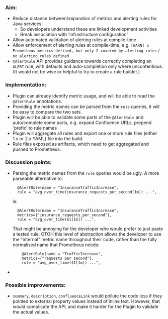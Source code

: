 ### Aim:

* Reduce distance between/separation of metrics and alerting rules for Java services:
  * So developers understand these are linked development activities
  * Break association with 'infrastructure configuration'
* Allow automated validation of alerting rules at compile-time
* Allow enforcement of alerting rules at compile-time, e.g. `[WARN] 5 Prometheus metrics defined, but only 2 covered by alerting rules` / `no alerting rules defined`
* `@AlertRule` API provides guidance towards correctly completing an `ALERT` rule, with defaults and auto-completion only where uncontentious. (It would not be wise or helpful to try to create a rule builder.)

### Implementation:

* Plugin can already identify metric usage, and will be able to read the `@AlertRule` annotations.
* Providing the metric names can be parsed from the `rule` queries, it will be easy to compare the two sets.
* Plugin will be able to validate some parts of the `@AlertRule` and auto/complete some parts, e.g. expand Confluence URLs, prepend 'prefix' to rule names
* Plugin will aggregate all rules and export one or more rule files (either 1.x or 2.x YAML) file into the build.
* Rule files exposed as artifacts, which need to get aggregated and pushed to Prometheus.

### Discussion points:

* Parsing the metric names from the `rule` queries would be ugly. A more parseable alternative to:

        @AlertRule(name = "InsuranceTrafficIncrease",
        rule = "avg_over_time(insurance_requests_per_second[1m]) ...",

  is:

        @AlertRule(name = "InsuranceTrafficIncrease",
        metrics={"insurance_requests_per_second"},
        rule = "avg_over_time($1[1m]) ...",

  That might be annoying for the developer who would prefer to just paste a tested rule, OTOH this level of abstraction allows the developer to use the "internal" metric name throughout their code, rather than the fully normalised name that Prometheus needs:

          @AlertRule(name = "TrafficIncrease",
          metrics={"requests per second"},
          rule = "avg_over_time($1[1m]) ...",

*

### Possible improvements:

* `summary`, `description`, `confluenceLink` would pollute the code less if they pointed to external property values instead of inline text. However, that would complicate the API, and make it harder for the Plugin to validate the actual values.
